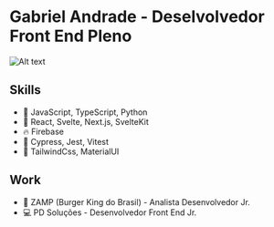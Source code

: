 <!--
**Gabriel5934/Gabriel5934** is a ✨ _special_ ✨ repository because its `README.md` (this file) appears on your GitHub profile.

Here are some ideas to get you started:

- 🔭 I’m currently working on ...
- 🌱 I’m currently learning ...
- 👯 I’m looking to collaborate on ...
- 🤔 I’m looking for help with ...
- 💬 Ask me about ...
- 📫 How to reach me: ...
- 😄 Pronouns: ...
- ⚡ Fun fact: ...
-->


# Gabriel Andrade - Deselvolvedor Front End Pleno
![Alt text](https://media.licdn.com/dms/image/D4D16AQHXNVsbCE8d6Q/profile-displaybackgroundimage-shrink_350_1400/0/1681925313689?e=1695254400&v=beta&t=f9mdvOVYgmDhB8PKMuDQ1jDcRwhV6eHXPV8vE8upeXE "a title")
## Skills
- 🧾 JavaScript, TypeScript, Python 
- 🔧 React, Svelte, Next.js, SvelteKit
- 🔥 Firebase
- 🧪 Cypress, Jest, Vitest
- 🎨 TailwindCss, MaterialUI

## Work
- 🍔 ZAMP (Burger King do Brasil) - Analista Desenvolvedor Jr.
- 💻 PD Soluções - Desenvolvedor Front End Jr.


